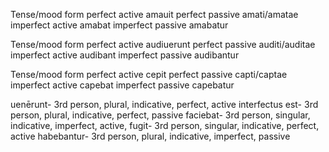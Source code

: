 Tense/mood	           form
perfect active	       amauit 
perfect passive	       amati/amatae
imperfect active     	 amabat
imperfect passive	     amabatur

Tense/mood             form
perfect active	       audiuerunt 
perfect passive	       auditi/auditae
imperfect active	     audibant
imperfect passive	     audibantur

Tense/mood	           form
perfect active	       cepit
perfect passive   	   capti/captae
imperfect active	     capebat
imperfect passive	     capebatur

uenērunt- 3rd person, plural, indicative, perfect, active
interfectus est- 3rd person, plural, indicative, perfect, passive
faciebat- 3rd person, singular, indicative, imperfect, active, 
fugit- 3rd person, singular, indicative, perfect, active
habebantur- 3rd person, plural, indicative, imperfect, passive
